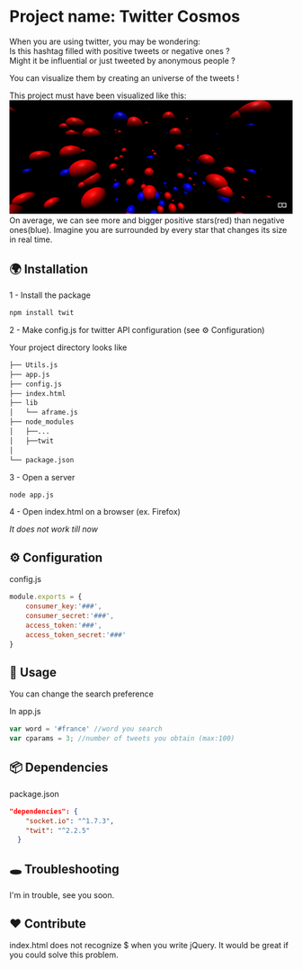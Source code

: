 


# Project name: Twitter Cosmos

When you are using twitter, you may be wondering:  
Is this hashtag filled with positive tweets or negative ones ?  
Might it be influential or just tweeted by anonymous people ?  

You can visualize them by creating an universe of the tweets !

This project must have been visualized like this:
![demo](./photos/demo.png "demo")  
On average, we can see more and bigger positive stars(red) than negative ones(blue).
Imagine you are surrounded by every star that changes its size in real time.

## 🌍 Installation

1 - Install the package

```bash
npm install twit
```

2 - Make config.js for twitter API configuration (see ⚙ Configuration)

Your project directory looks like
```bash
├── Utils.js
├── app.js
├── config.js
├── index.html
├── lib
│   └── aframe.js
├── node_modules
│   ├──...
│   ├──twit
│
└── package.json
```



3 - Open a server

```bash
node app.js
```

4 - Open index.html on a browser (ex. Firefox)


_It does not work till now_


## ⚙ Configuration

config.js
```js
module.exports = {  
    consumer_key:'###',
	consumer_secret:'###',
	access_token:'###',
	access_token_secret:'###'
}
```

## 👋 Usage

You can change the search preference 

In app.js
```js
var word = '#france' //word you search
var cparams = 3; //number of tweets you obtain (max:100)
```

## 📦 Dependencies

package.json

```json
"dependencies": {
    "socket.io": "^1.7.3",
    "twit": "^2.2.5"
  }
 ```


## 🕳 Troubleshooting

I'm in trouble, see you soon.

## ❤️ Contribute

index.html does not recognize $ when you write jQuery.
It would be great if you could solve this problem.